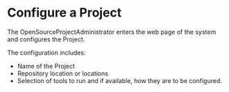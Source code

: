 # Configure a Project #

The OpenSourceProjectAdministrator
enters the web page of the system and configures the Project.

The configuration includes:
  * Name of the Project
  * Repository location or locations
  * Selection of tools to run and if available, how they are to be configured.